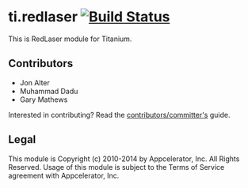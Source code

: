 ti.redlaser [![Build Status](https://travis-ci.org/appcelerator-modules/ti.redlaser.svg)](https://travis-ci.org/appcelerator-modules/ti.redlaser)
============

This is RedLaser module for Titanium.

## Contributors

* Jon Alter
* Muhammad Dadu
* Gary Mathews

Interested in contributing? Read the [contributors/committer's](https://wiki.appcelerator.org/display/community/Home) guide.

## Legal

This module is Copyright (c) 2010-2014 by Appcelerator, Inc. All Rights Reserved. Usage of this module is subject to 
the Terms of Service agreement with Appcelerator, Inc.  
